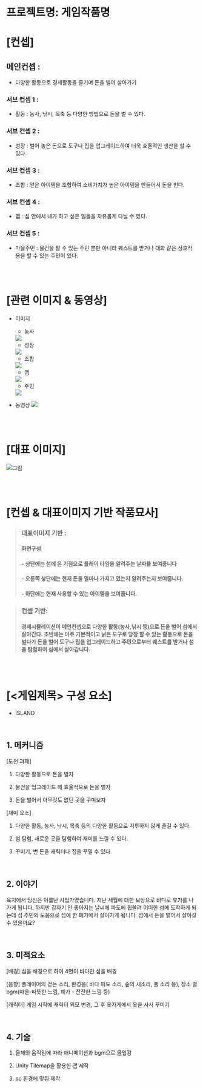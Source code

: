 # 프로젝트명: 게임작품명

# [컨셉]

## 메인컨셉 :

- 다양한 활동으로 경제활동을 즐기며 돈을 벌어 살아가기

### 서브 컨셉 1 :

- 활동 : 농사, 낚시, 목축 등 다양한 방법으로 돈을 벌 수 있다.

### 서브 컨셉 2 :

- 성장 : 벌어 놓은 돈으로 도구나 집을 업그레이드하여 더욱 효율적인 생산을 할 수 있다.

### 서브 컨셉 3 :

- 조합 : 얻은 아이템을 조합하여 소비가치가 높은 아이템을 만들어서 돈을 번다.

### 서브 컨셉 4 :

- 맵 : 섬 안에서 내가 하고 싶은 일들을 자유롭게 다닐 수 있다.

### 서브 컨셉 5 :

- 마을주민 : 물건을 팔 수 있는 주민 뿐만 아니라 퀘스트를 받거나 대화 같은 상호작용을 할 수 있는 주민이 있다.

<br><br>

# [관련 이미지 & 동영상]

- 이미지  
  - 농사

  <img src="./img/관련이미지-농사.png">

  - 성장

  <img src="./img/관련이미지-레벨.png">

  - 조합

  <img src="./img/관련이미지-조합.png">

  - 맵

  <img src="./img/관련이미지-맵.png">

  - 주민

  <img src="./img/관련이미지-주민.png">
- 동영상
  [![](./img/동영상.png)](https://youtu.be/7IDfb0kU4ws)

<br><br>

# [대표 이미지]

![그림](./img/대표이미지.png)

<br><br>

# [컨셉 & 대표이미지 기반 작품묘사]

> ### 대표이미지 기반 :
> #### 화면구성
> #### - 상단에는 섬에 온 기점으로 플레이 타임을 알려주는 날짜를 보여줍니다
> #### - 오른쪽 상단에는 현재 돈을 얼마나 가지고 있는지 알려주는지 보여줍니다.
> #### - 하단에는 현재 사용할 수 있는 아이템을 보여줍니다. 

> ### 컨셉 기반: 
> #### 경제시뮬레이션이 메인컨셉으로 다양한 활동(농사,낚시 등)으로 돈을 벌어 섬에서 살아간다. 초반에는 아주 기본적이고 낡은 도구로 당장 할 수 있는 활동으로 돈을 벌다가 돈을 벌어 도구나 집을 업그레이드하고 주민으로부터 퀘스트를 받거나 섬을 탐험하여 섬에서 살아갑니다.

<br><br>

# [<게임제목> 구성 요소]

- ISLAND

<br>

## 1. 메커니즘

[도전 과제]

1. 다양한 활동으로 돈을 벌자

2. 물건을 업그레이드 해 효율적으로 돈을 벌자

3. 돈을 벌어서 아무것도 없던 곳을 꾸며보자



[재미 요소]

1. 다양한 활동, 농사, 낚시, 목축 등의 다양한 활동으로 지루하지 않게 즐길 수 있다.

2. 섬 탐험, 새로운 곳을 탐험하여 재미를 느낄 수 있다.

3. 꾸미기, 번 돈을 캐릭터나 집을 꾸밀 수 있다.

<br>

## 2. 이야기

육지에서 당신은 이름난 사업가였습니다. 지난 세월에 대한 보상으로 바다로 휴가를 나가게 됩니다. 하지만 갑자기 안 좋아지는 날씨에 파도에 휩쓸려 어떠한 섬에 도착하게 되는데 섬 주민의 도움으로 섬에 한 폐가에서 살아가게 됩니다. 섬에서 돈을 벌어서 살아갈 수 있을까요?

<br>

## 3. 미적요소

[배경] 섬을 배경으로 하여 4면이 바다인 섬을 배경

[음향] 플레이어의 걷는 소리, 환경음( 바다 파도 소리, 숲의 새소리, 풀 소리 등), 장소 별 bgm(마을-따뜻한 느낌, 폐가 - 잔잔한 느낌 등)

[캐릭터] 게임 시작에 캐릭터 외모 변경, 그 후 옷가게에서 옷을 사서 꾸미기


<br>

## 4. 기술

1. 물체의 움직임에 따라 애니메이션과 bgm으로 몰입감

2. Unity Tilemap을 활용한 맵 제작

3. pc 환경에 맞춰 제작 
